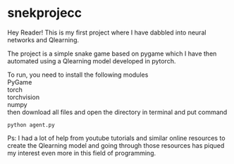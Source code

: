 # snekprojecc

Hey Reader! This is my first project where I have dabbled into neural networks and Qlearning.

The project is a simple snake game based on pygame which I have then automated using a Qlearning model developed in pytorch.

To run, you need to install the following modules <br>PyGame <br>torch <br>torchvision <br>numpy
<br>then download all files and open the directory in terminal and put command 

    python agent.py


Ps: I had a lot of help from youtube tutorials and similar online resources to create the Qlearning model and going through those resources has piqued my interest even more in this field of programming. 